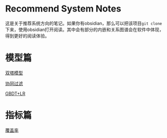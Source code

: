 # Recommend System Notes

这是关于推荐系统方向的笔记。如果你有obsidian，那么可以把该项目`git clone`下来，使用obsidian打开阅读。其中会有部分的内嵌和关系图谱会在软件中体现，得到更好的阅读体验。

# 模型篇

[双塔模型](模型篇/双塔模型.md)

[协同过滤](模型篇/协同过滤.md)

[GBDT+LR](模型篇/GBDT+LR.md)
# 指标篇

[覆盖率](指标篇/覆盖率.md)

